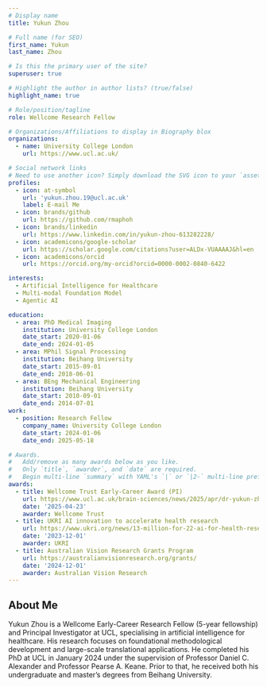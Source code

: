 ```yaml
---
# Display name
title: Yukun Zhou

# Full name (for SEO)
first_name: Yukun
last_name: Zhou

# Is this the primary user of the site?
superuser: true

# Highlight the author in author lists? (true/false)
highlight_name: true

# Role/position/tagline
role: Wellcome Research Fellow

# Organizations/Affiliations to display in Biography blox
organizations:
  - name: University College London
    url: https://www.ucl.ac.uk/

# Social network links
# Need to use another icon? Simply download the SVG icon to your `assets/media/icons/` folder.
profiles:
  - icon: at-symbol
    url: 'yukun.zhou.19@ucl.ac.uk'
    label: E-mail Me
  - icon: brands/github
    url: https://github.com/rmaphoh
  - icon: brands/linkedin
    url: https://www.linkedin.com/in/yukun-zhou-613282228/
  - icon: academicons/google-scholar
    url: https://scholar.google.com/citations?user=ALDx-VUAAAAJ&hl=en
  - icon: academicons/orcid
    url: https://orcid.org/my-orcid?orcid=0000-0002-0840-6422

interests:
  - Artificial Intelligence for Healthcare
  - Multi-modal Foundation Model
  - Agentic AI

education:
  - area: PhD Medical Imaging
    institution: University College London
    date_start: 2020-01-06
    date_end: 2024-01-05
  - area: MPhil Signal Processing
    institution: Beihang University
    date_start: 2015-09-01
    date_end: 2018-06-01
  - area: BEng Mechanical Engineering
    institution: Beihang University
    date_start: 2010-09-01
    date_end: 2014-07-01
work:
  - position: Research Fellow
    company_name: University College London
    date_start: 2024-01-06
    date_end: 2025-05-18

# Awards.
#   Add/remove as many awards below as you like.
#   Only `title`, `awarder`, and `date` are required.
#   Begin multi-line `summary` with YAML's `|` or `|2-` multi-line prefix and indent 2 spaces below.
awards:
  - title: Wellcome Trust Early-Career Award (PI)
    url: https://www.ucl.ac.uk/brain-sciences/news/2025/apr/dr-yukun-zhou-receives-prestigious-wellcome-early-career-award
    date: '2025-04-23'
    awarder: Wellcome Trust
  - title: UKRI AI innovation to accelerate health research
    url: https://www.ukri.org/news/13-million-for-22-ai-for-health-research-projects/
    date: '2023-12-01'
    awarder: UKRI
  - title: Australian Vision Research Grants Program
    url: https://australianvisionresearch.org/grants/
    date: '2024-12-01'
    awarder: Australian Vision Research
---
```


## About Me

Yukun Zhou is a Wellcome Early-Career Research Fellow (5-year fellowship) and Principal Investigator at UCL, specialising in artificial intelligence for healthcare. His research focuses on foundational methodological development and large-scale translational applications. He completed his PhD at UCL in January 2024 under the supervision of Professor Daniel C. Alexander and Professor Pearse A. Keane. Prior to that, he received both his undergraduate and master’s degrees from Beihang University.
